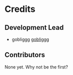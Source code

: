 # Credits

## Development Lead

- gobliggg [gobliggg](https://github.com/gobliggg)

## Contributors

None yet. Why not be the first?